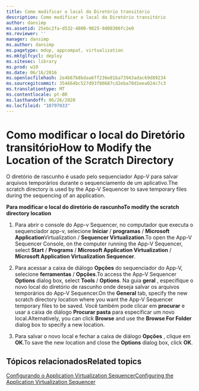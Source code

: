 ```yaml
---
title: Como modificar o local do Diretório transitório
description: Como modificar o local do Diretório transitório
author: dansimp
ms.assetid: 25ebc2fa-d532-4800-9825-9d08306fc2e0
ms.reviewer: ''
manager: dansimp
ms.author: dansimp
ms.pagetype: mdop, appcompat, virtualization
ms.mktglfcycl: deploy
ms.sitesec: library
ms.prod: w10
ms.date: 06/16/2016
ms.openlocfilehash: 2e4b67b8bdaa6ff236e81ba73943adac69d89234
ms.sourcegitcommit: 354664bc527d93f80687cd2eba70d1eea024c7c3
ms.translationtype: MT
ms.contentlocale: pt-BR
ms.lasthandoff: 06/26/2020
ms.locfileid: "10797033"
---
```

# <span data-ttu-id="8bf13-103">Como modificar o local do Diretório transitório</span><span class="sxs-lookup"><span data-stu-id="8bf13-103">How to Modify the Location of the Scratch Directory</span></span>


<span data-ttu-id="8bf13-104">O diretório de rascunho é usado pelo sequenciador App-V para salvar arquivos temporários durante o sequenciamento de um aplicativo.</span><span class="sxs-lookup"><span data-stu-id="8bf13-104">The scratch directory is used by the App-V Sequencer to save temporary files during the sequencing of an application.</span></span>

**<span data-ttu-id="8bf13-105">Para modificar o local do diretório de rascunho</span><span class="sxs-lookup"><span data-stu-id="8bf13-105">To modify the scratch directory location</span></span>**

1.  <span data-ttu-id="8bf13-106">Para abrir o console do App-v Sequencer, no computador que executa o sequenciador app-v, selecione **Iniciar**  /  **programas**  /  **Microsoft Application**Virtualization  /  **Sequencer Virtualization**.</span><span class="sxs-lookup"><span data-stu-id="8bf13-106">To open the App-V Sequencer Console, on the computer running the App-V Sequencer, select **Start** / **Programs** / **Microsoft Application Virtualization** / **Microsoft Application Virtualization Sequencer**.</span></span>

2.  <span data-ttu-id="8bf13-107">Para acessar a caixa de diálogo **Opções** do sequenciador do App-V, selecione **ferramentas**  /  **Opções**.</span><span class="sxs-lookup"><span data-stu-id="8bf13-107">To access the App-V Sequencer **Options** dialog box, select **Tools** / **Options**.</span></span> <span data-ttu-id="8bf13-108">Na guia **geral** , especifique o novo local do diretório de rascunho onde deseja salvar os arquivos temporários do App-V Sequencer.</span><span class="sxs-lookup"><span data-stu-id="8bf13-108">On the **General** tab, specify the new scratch directory location where you want the App-V Sequencer temporary files to be saved.</span></span> <span data-ttu-id="8bf13-109">Você também pode clicar em **procurar** e usar a caixa de diálogo **Procurar pasta** para especificar um novo local.</span><span class="sxs-lookup"><span data-stu-id="8bf13-109">Alternatively, you can click **Browse** and use the **Browse For Folder** dialog box to specify a new location.</span></span>

3.  <span data-ttu-id="8bf13-110">Para salvar o novo local e fechar a caixa de diálogo **Opções** , clique em **OK**.</span><span class="sxs-lookup"><span data-stu-id="8bf13-110">To save the new location and close the **Options** dialog box, click **OK**.</span></span>

## <span data-ttu-id="8bf13-111">Tópicos relacionados</span><span class="sxs-lookup"><span data-stu-id="8bf13-111">Related topics</span></span>


[<span data-ttu-id="8bf13-112">Configurando o Application Virtualization Sequencer</span><span class="sxs-lookup"><span data-stu-id="8bf13-112">Configuring the Application Virtualization Sequencer</span></span>](configuring-the-application-virtualization-sequencer.md)

 

 





